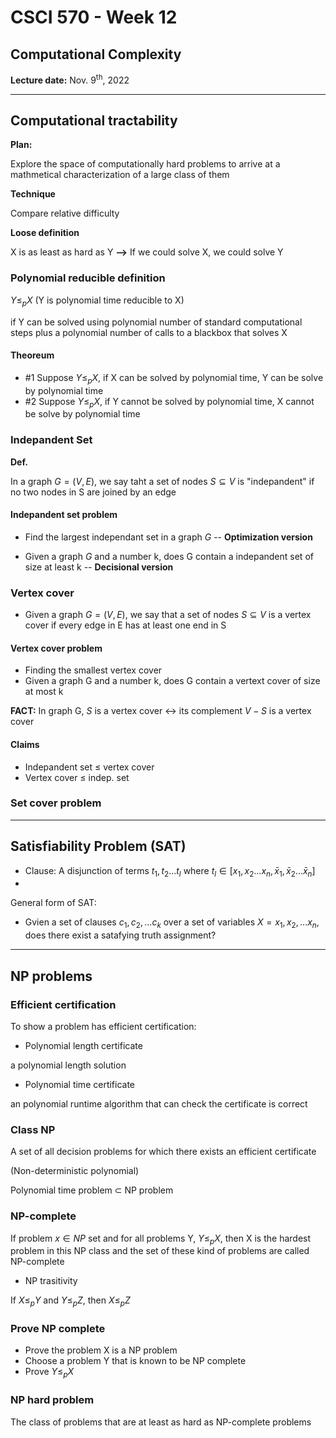 # CSCI 570 - Week 12

## Computational Complexity

**Lecture date:** Nov. 9<sup>th</sup>, 2022

---

## Computational tractability

**Plan:**

Explore the space of computationally hard problems to arrive at a mathmetical characterization of a large class of them

**Technique**

Compare relative difficulty

**Loose definition**

X is as least as hard as Y  **-->** If we could solve X, we could solve Y

### Polynomial reducible definition

$Y\leq _p X$ (Y is polynomial time reducible to X)

if Y can be solved using polynomial number of standard computational steps plus a polynomial number of calls to a blackbox that solves X

#### Theoreum

- #1 Suppose $Y\leq _p X$, if X can be solved by polynomial time, Y can be solve by polynomial time
- #2 Suppose $Y\leq _p X$, if Y cannot be solved by polynomial time, X cannot be solve by polynomial time

### Indepandent Set

**Def.**

In a graph $G=(V,E)$, we say taht a set of nodes $S\subseteq V$ is "indepandent" if no two nodes in S are joined by an edge

#### Indepandent set problem

- Find the largest independant set in a graph $G$ -- **Optimization version**

- Given a graph $G$ and a number k, does G contain a indepandent set of size at least k  -- **Decisional version**

### Vertex cover 

- Given a graph $G = (V,E)$, we say that a set of nodes $S\subseteq V$ is a vertex cover if every edge in E has at least one end in S

#### Vertex cover problem

- Finding the smallest vertex cover
- Given a graph G and a number k, does G contain a vertext cover of size at most k

**FACT:** In graph G, $S$ is a vertex cover $\leftrightarrow$ its complement $V-S$ is a vertex cover

#### Claims

- Indepandent set $\leq$ vertex cover
- Vertex cover $\leq$ indep. set


### Set cover problem



---

## Satisfiability Problem (SAT)

- Clause: A disjunction of terms $t_1, t_2...t_l$ where $t_l \in [x_1, x_2...x_n, \bar x_1, \bar x_2... \bar x_n]$
- 

General form of SAT:

- Gvien a set of clauses $c_1, c_2,... c_k$ over a set of variables $X={x_1, x_2,...x_n}$, does there exist a satafying truth assignment?

---
## NP problems


### Efficient certification

To show a problem has efficient certification:

- Polynomial length certificate

a polynomial length solution

- Polynomial time certificate

an polynomial runtime algorithm that can check the certificate is correct

### Class NP

A set of all decision problems for which there exists an efficient certificate

(Non-deterministic polynomial)

Polynomial time problem $\subset$ NP problem

### NP-complete

If problem $x \in NP$ set and for all problems Y, $Y \leq _p X$, then X is the hardest problem in this NP class and the set of these kind of problems are called NP-complete

- NP trasitivity

If $X \leq _p Y$ and $Y \leq _p Z$, then $X \leq _p Z$

### Prove NP complete

- Prove the problem X is a NP problem
- Choose a problem Y that is known to be NP complete
- Prove $Y \leq _p X$

### NP hard problem

The class of problems that are at least as hard as NP-complete problems